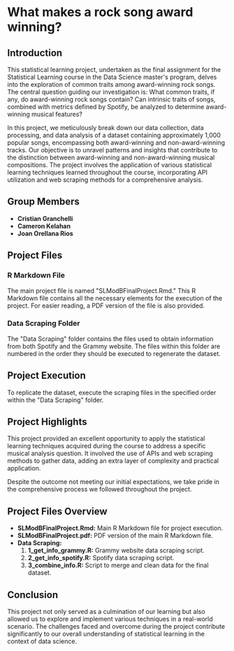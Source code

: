 # What makes a rock song award winning?

## Introduction

This statistical learning project, undertaken as the final assignment for the Statistical Learning course in the Data Science master's program, delves into the exploration of common traits among award-winning rock songs. The central question guiding our investigation is: What common traits, if any, do award-winning rock songs contain? Can intrinsic traits of songs, combined with metrics defined by Spotify, be analyzed to determine award-winning musical features?

In this project, we meticulously break down our data collection, data processing, and data analysis of a dataset containing approximately 1,000 popular songs, encompassing both award-winning and non-award-winning tracks. Our objective is to unravel patterns and insights that contribute to the distinction between award-winning and non-award-winning musical compositions. The project involves the application of various statistical learning techniques learned throughout the course, incorporating API utilization and web scraping methods for a comprehensive analysis.

## Group Members

- **Cristian Granchelli**
- **Cameron Kelahan**
- **Joan Orellana Rios**

## Project Files

### R Markdown File

The main project file is named "SLModBFinalProject.Rmd." This R Markdown file contains all the necessary elements for the execution of the project. For easier reading, a PDF version of the file is also provided.

### Data Scraping Folder

The "Data Scraping" folder contains the files used to obtain information from both Spotify and the Grammy website. The files within this folder are numbered in the order they should be executed to regenerate the dataset.

## Project Execution

To replicate the dataset, execute the scraping files in the specified order within the "Data Scraping" folder.

## Project Highlights

This project provided an excellent opportunity to apply the statistical learning techniques acquired during the course to address a specific musical analysis question. It involved the use of APIs and web scraping methods to gather data, adding an extra layer of complexity and practical application.

Despite the outcome not meeting our initial expectations, we take pride in the comprehensive process we followed throughout the project.

## Project Files Overview

- **SLModBFinalProject.Rmd:** Main R Markdown file for project execution.
- **SLModBFinalProject.pdf:** PDF version of the main R Markdown file.
- **Data Scraping:**
  1. **1_get_info_grammy.R:** Grammy website data scraping script.
  2. **2_get_info_spotify.R:** Spotify data scraping script.
  3. **3_combine_info.R:** Script to merge and clean data for the final dataset.

## Conclusion

This project not only served as a culmination of our learning but also allowed us to explore and implement various techniques in a real-world scenario. The challenges faced and overcome during the project contribute significantly to our overall understanding of statistical learning in the context of data science.
